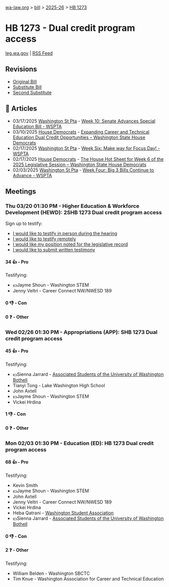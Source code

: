 [wa-law.org](/) > [bill](/bill/) > [2025-26](/bill/2025-26/) > [HB 1273](/bill/2025-26/hb/1273/)

# HB 1273 - Dual credit program access
[leg.wa.gov](https://app.leg.wa.gov/billsummary?BillNumber=1273&Year=2025&Initiative=false) | [RSS Feed](./rss.xml)

## Revisions
* [Original Bill](1/)
* [Substitute Bill](S/)
* [Second Substitute](S2/)

## 📰 Articles
* 03/17/2025 [Washington St Pta](/org/washington_st_pta/) - [Week 10: Senate Advances Special Education Bill - WSPTA](https://www.wastatepta.org/senate-advances-special-education-bill/#:~:text=2SHB%201273)
* 03/10/2025 [House Democrats](/org/house_democrats/) - [Expanding Career and Technical Education Dual Credit Opportunities – Washington State House Democrats](https://housedemocrats.wa.gov/blog/2025/03/10/expanding-career-and-technical-education-dual-credit-opportunities/#:~:text=House%20Bill%201273)
* 02/17/2025 [Washington St Pta](/org/washington_st_pta/) - [Week Six: Make way for Focus Day! - WSPTA](https://www.wastatepta.org/week-six-make-way-for-focus-day/#:~:text=HB%201273)
* 02/17/2025 [House Democrats](/org/house_democrats/) - [The House Hot Sheet for Week 6 of the 2025 Legislative Session – Washington State House Democrats](https://housedemocrats.wa.gov/blog/2025/02/17/the-house-hot-sheet-for-week-6-of-the-2025-legislative-session/#:~:text=HB%201273)
* 02/03/2025 [Washington St Pta](/org/washington_st_pta/) - [Week Four: Big 3 Bills Continue to Advance - WSPTA](https://www.wastatepta.org/week-four-big-3-bills-continue-to-advance/#:~:text=HB%201273)

## Meetings
### Thu 03/20 01:30 PM - Higher Education & Workforce Development (HEWD): 2SHB 1273 Dual credit program access
Sign up to testify:
* [I would like to testify in person during the hearing](https://app.leg.wa.gov/csi/Testifier/Add?chamber=House&mId=33080&aId=165860&caId=26392&tId=1)
* [I would like to testify remotely](https://app.leg.wa.gov/csi/Testifier/Add?chamber=House&mId=33080&aId=165860&caId=26392&tId=2)
* [I would like my position noted for the legislative record](https://app.leg.wa.gov/csi/Testifier/Add?chamber=House&mId=33080&aId=165860&caId=26392&tId=3)
* [I would like to submit written testimony](https://app.leg.wa.gov/csi/Testifier/Add?chamber=House&mId=33080&aId=165860&caId=26392&tId=4)

#### 34 👍 - Pro
Testifying:
* 💵Jayme Shoun - Washington STEM
* Jenny Veltri - Career Connect NW/NWESD 189

#### 0 👎 - Con

#### 0 ❓ - Other

### Wed 02/26 01:30 PM - Appropriations (APP): SHB 1273 Dual credit program access
#### 45 👍 - Pro
Testifying:
* 💵Sienna Jarrard - [Associated Students of the University of Washington Bothell](/org/associated_students_of_the_university_of_washington_bothell/)
* Tianyi Tong - Lake Washington High School
* John Axtell
* 💵Jayme Shoun - Washington STEM
* Vickei Hrdina

#### 1 👎 - Con

#### 0 ❓ - Other

### Mon 02/03 01:30 PM - Education (ED): HB 1273 Dual credit program access
#### 68 👍 - Pro
Testifying:
* Kevin Smith
* 💵Jayme Shoun - Washington STEM
* John Axtell
* Jenny Veltri - Career Connect NW/NWESD 189
* Vickei Hrdina
* Heba Qatrani - [Washington Student Association](/org/washington_student_association/)
* 💵Sienna Jarrard - [Associated Students of the University of Washington Bothell](/org/associated_students_of_the_university_of_washington_bothell/)

#### 0 👎 - Con

#### 2 ❓ - Other
Testifying:
* William Belden - Washington SBCTC
* Tim Knue - Washington Association for Career and Technical Education

